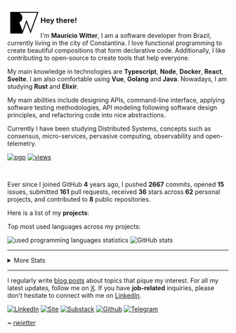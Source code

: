 <img align="left" width="15%" src="./icon.png">

### Hey there!

I'm **Maurício Witter**, I am a software developer from Brazil, currently living in the city of Constantina. I love functional programming to create beautiful compositions that form declarative code. Additionally, I like contributing to open-source to create tools that help everyone.

My main knowledge in technologies are **Typescript**, **Node**, **Docker**, **React**, **Svelte**. I am also comfortable using **Vue**, **Golang** and **Java**. Nowadays, I am studying **Rust** and **Elixir**.

My main abilities include designing APIs, command-line interface, applying software testing methodologies, API modeling following software design principles, and refactoring code into nice abstractions.

Currently I have been studying Distributed Systems, concepts such as consensus, micro-services, pervasive computing, observability and open-telemetry.

[![pgp](https://img.shields.io/badge/gpg-2F4A8C59535F3EDA-313131?style=flat&labelColor=545454&color=313131)](https://github.com/rwietter.gpg) [![views](https://komarev.com/ghpvc/?username=rwietter&style=flat&color=313131&label=views)](https://github.com/rwietter)

<br>

Ever since I joined GitHub **4** years ago, I pushed **2667** commits, opened **15** issues, submitted **161** pull requests, received **36** stars across **62** personal projects, and contributed to **8** public repositories.

Here is a list of my **projects**:

Top most used languages across my projects:

<div>
    <img width="44.5%" alt="used programming languages statistics" src="https://github-readme-stats.vercel.app/api/top-langs/?username=rwietter&langs_count=4&layout=compact&exclude_repo=dotfs,blog-posts,dotfiles-bspwm"/>
    <img width="50%" alt="GitHub stats" src="https://github-readme-stats.vercel.app/api?username=rwietter&show_icons=true&count_private=true&hide_border=true"/>
</div>

<hr />

  <details closed>
    <summary> More Stats </summary>
      <img width="49.8%" alt="GitHub stats" src="https://github-readme-stats.vercel.app/api/wakatime?username=rwietter&layout=compact&langs_count=8"/>
      <img width="49.6%"alt="GitHub stats" src="https://github-readme-streak-stats.herokuapp.com/?user=rwietter&theme=default&hide_border=false"/>
      <img width="100%" alt="used programming languages statistics" src="https://github-readme-stats.vercel.app/api/top-langs/?username=rwietter&langs_count=8&layout=compact&exclude_repo=dotfs,blog-posts,dotfiles-bspwm"/>
  </details>

<hr />

I regularly write [blog posts](https://rwietterc.xyz/blog) about topics that pique my interest. For all my latest updates, follow me on [X](https://x.com/rwietter). If you have **job-related** inquiries, please don't hesitate to connect with me on [LinkedIn](https://www.linkedin.com/in/rwietter/).

<div>

  [![LinkedIn](https://img.shields.io/badge/linkedin-%230077B5.svg?style=for-the-badge&logo=linkedin&logoColor=white)](https://www.linkedin.com/in/rwietter/)
  [![Site](https://img.shields.io/badge/-Site-000?style=for-the-badge&logo=medium&logoColor=fff)](https://rwietterc.xyz)
  [![Substack](https://img.shields.io/badge/-Substack-fff?style=for-the-badge&logo=substack&logoColor=orange)](https://rwietter.substack.com)
  [![Github](https://img.shields.io/badge/github-%23181717.svg?style=for-the-badge&logo=github&logoColor=white)](https://github.com/rwietter)
  [![Telegram](https://img.shields.io/badge/-Telegram-007ACC?style=for-the-badge&logo=telegram&logoColor=white)](https://telegram.me/rwietter)

</div>

**~** [_rwietter_](https://rwietterc.xyz/)
